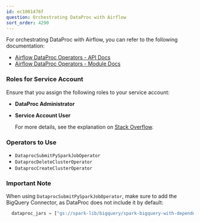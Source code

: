```yaml
---
id: ec1001476f
question: Orchestrating DataProc with Airflow
sort_order: 4290
---
```


For orchestrating DataProc with Airflow, you can refer to the following documentation:

- [Airflow DataProc Operators - API Docs](https://airflow.apache.org/docs/apache-airflow-providers-google/stable/_api/airflow/providers/google/cloud/operators/dataproc/index.html)
- [Airflow DataProc Operators - Module Docs](https://airflow.apache.org/docs/apache-airflow-providers-google/stable/_modules/airflow/providers/google/cloud/operators/dataproc.html)

### Roles for Service Account

Ensure that you assign the following roles to your service account:

- **DataProc Administrator**
- **Service Account User**
  
  For more details, see the explanation on [Stack Overflow](https://stackoverflow.com/questions/63941429/user-not-authorized-to-act-as-service-account-when-using-workload-identity).

### Operators to Use

- `DataprocSubmitPySparkJobOperator`
- `DataprocDeleteClusterOperator`
- `DataprocCreateClusterOperator`

### Important Note

When using `DataprocSubmitPySparkJobOperator`, make sure to add the BigQuery Connector, as DataProc does not include it by default:

```python
  dataproc_jars = ["gs://spark-lib/bigquery/spark-bigquery-with-dependencies_2.12-0.24.0.jar"]
```